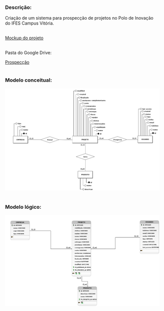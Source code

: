 ### Descrição:<br>
Criação de um sistema para prospecção de projetos no Polo de Inovação do IFES Campus Vitória. <br><br>

[Mockup do projeto](arquivos/Mockup_Prospeccao_Projetos.pdf) <br><br>

Pasta do Google Drive:

[Prospecção](https://drive.google.com/drive/folders/1CVqCn_gGK5CP8oXlqElxSrczc94dWwYH) <br><br>

### Modelo conceitual:<br>
![img](arquivos/banco-de-dados/conceitual.png) <br><br>

### Modelo lógico:<br>
![img](arquivos/banco-de-dados/logico.png) <br><br>